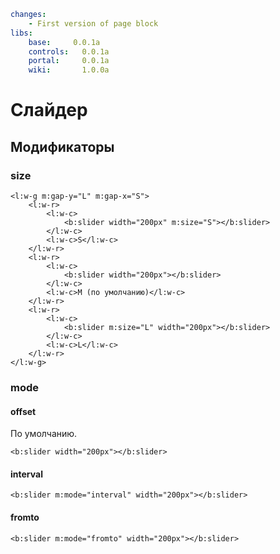 ``` yaml
changes:
    - First version of page block
libs:
    base:     0.0.1a
    controls:   0.0.1a
    portal:     0.0.1a
    wiki:       1.0.0a
```

# Слайдер

## Модификаторы

### size
```jhtml
<l:w-g m:gap-y="L" m:gap-x="S">
    <l:w-r>
        <l:w-c>
            <b:slider width="200px" m:size="S"></b:slider>
        </l:w-c>
        <l:w-c>S</l:w-c>
    </l:w-r>
    <l:w-r>
        <l:w-c>
            <b:slider width="200px"></b:slider>
        </l:w-c>
        <l:w-c>M (по умолчанию)</l:w-c>
    </l:w-r>
    <l:w-r>
        <l:w-c>
            <b:slider m:size="L" width="200px"></b:slider>
        </l:w-c>
        <l:w-c>L</l:w-c>
    </l:w-r>
</l:w-g>
```

### mode

#### offset
По умолчанию.

```jhtml
<b:slider width="200px"></b:slider>
```

#### interval
```jhtml
<b:slider m:mode="interval" width="200px"></b:slider>
```

#### fromto
```jhtml
<b:slider m:mode="fromto" width="200px"></b:slider>
```
